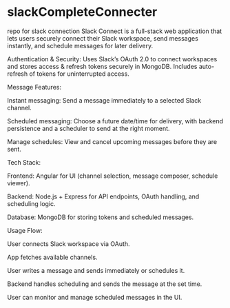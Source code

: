 # slackCompleteConnecter
repo for slack connection
Slack Connect is a full-stack web application that lets users securely connect their Slack workspace, send messages instantly, and schedule messages for later delivery.

Authentication & Security:
Uses Slack’s OAuth 2.0 to connect workspaces and stores access & refresh tokens securely in MongoDB. Includes auto-refresh of tokens for uninterrupted access.

Message Features:

Instant messaging: Send a message immediately to a selected Slack channel.

Scheduled messaging: Choose a future date/time for delivery, with backend persistence and a scheduler to send at the right moment.

Manage schedules: View and cancel upcoming messages before they are sent.

Tech Stack:

Frontend: Angular for UI (channel selection, message composer, schedule viewer).

Backend: Node.js + Express for API endpoints, OAuth handling, and scheduling logic.

Database: MongoDB for storing tokens and scheduled messages.

Usage Flow:

User connects Slack workspace via OAuth.

App fetches available channels.

User writes a message and sends immediately or schedules it.

Backend handles scheduling and sends the message at the set time.

User can monitor and manage scheduled messages in the UI.
